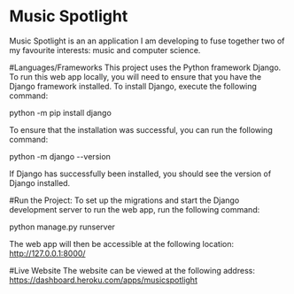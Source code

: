 # Music Spotlight
Music Spotlight is an an application I am developing to fuse together two of my favourite interests: music and computer science. 

#Languages/Frameworks 
This project uses the Python framework Django. To run this web app locally, you will need to ensure that you have the Django framework installed. To install Django, execute the following command:

python -m pip install django

To ensure that the installation was successful, you can run the following command:

python -m django --version

If Django has successfully been installed, you should see the version of Django installed.

#Run the Project: To set up the migrations and start the Django development server to run the web app, run the following command:

python manage.py runserver

The web app will then be accessible at the following location: http://127.0.0.1:8000/

#Live Website The website can be viewed at the following address: https://dashboard.heroku.com/apps/musicspotlight